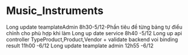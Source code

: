 # Music_Instruments
Long update teamplateAdmin 8h30-5/12-Phần tiêu đề từng bảng tự điểu chỉnh cho phù hợp khi làm
Long up date service 8h40 -5/12
Long up api controller TypeProduct,Product,Vendor + validate backend voi binding result 11h00 -6/12
Long update teamplate admin 12h55 -6/12
